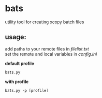 # bats
utility tool for creating xcopy batch files

## usage:<br>
add paths to your remote files in *filelist.txt*<br>
set the remote and local variables in *config.ini*<br>

**default profile**
```bash
bats.py
```
**with profile**
```
bats.py -p [profile]
``` 
